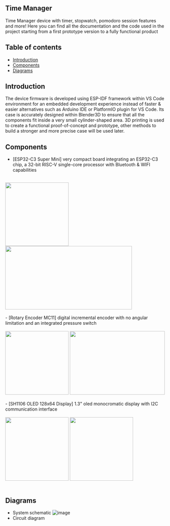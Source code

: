 ## Time Manager
Time Manager device with timer, stopwatch, pomodoro session features and more!
Here you can find all the documentation and the code used in the project starting from a first prototype version to a fully functional product

## Table of contents
- [Introduction](#introduction)
- [Components](#components)
- [Diagrams](#diagrams)

## Introduction 
The device firmware is developed using ESP-IDF framework within VS Code environment for an embedded development experience instead of faster & easier alternatives such as Arduino IDE or PlatformIO plugin for VS Code.
Its case is accurately designed within Blender3D to ensure that all the components fit inside a very small cylinder-shaped area.
3D printing is used to create a functional proof-of-concept and prototype, other methods to build a stronger and more precise case will be used later.

## Components
- [ESP32-C3 Super Mini] very compact board integrating an ESP32-C3 chip, a 32-bit RISC-V single-core processor with Bluetooth & WIFI capabilities<br /><br />
<img src="https://github.com/sabricham/project-time-manager/assets/149872304/33c9975b-c196-4d75-909e-e24988ed2d0a" width="200" height="200">
<img src="https://github.com/sabricham/project-time-manager/assets/149872304/9cd5d7f8-e787-46f9-bbe2-b9a7701bd563" width="400" height="200">
<br /><br />
- [Rotary Encoder MC11] digital incremental encoder with no angular limitation and an integrated pressure switch<br /><br />
<img src="https://github.com/sabricham/project-time-manager/assets/149872304/79502f33-718c-4055-8239-babceb66607e" width="200" height="200">
<img src="https://github.com/sabricham/project-time-manager/assets/149872304/7225a2c7-1111-49ce-b1c6-4f3c0d4a3497" width="300" height="200">
<br /><br />
- [SH1106 OLED 128x64 Display] 1.3" oled monocromatic display with I2C communication interface<br /><br />
<img src="https://github.com/sabricham/project-time-manager/assets/149872304/cf0251d3-efd8-4f6c-b578-5f997ed63d08" width="200" height="200">
<img src="https://github.com/sabricham/project-time-manager/assets/149872304/58d22686-11ab-43f2-bc7c-77737b9a6d73" width="200" height="200">
<br /><br />

## Diagrams
- System schematic
![image](https://github.com/sabricham/project-time-manager/assets/149872304/cb2df2a5-890c-4913-b02d-a43e02fb8b8b)
- Circuit diagram
